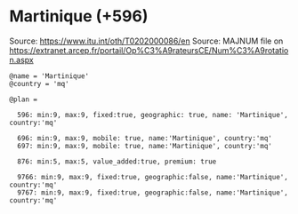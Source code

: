 Martinique (+596)
=================

Source: https://www.itu.int/oth/T0202000086/en
Source: MAJNUM file on https://extranet.arcep.fr/portail/Op%C3%A9rateursCE/Num%C3%A9rotation.aspx

    @name = 'Martinique'
    @country = 'mq'

    @plan =

      596: min:9, max:9, fixed:true, geographic: true, name: 'Martinique', country:'mq'

      696: min:9, max:9, mobile: true, name:'Martinique', country:'mq'
      697: min:9, max:9, mobile: true, name:'Martinique', country:'mq'

      876: min:5, max:5, value_added:true, premium: true

      9766: min:9, max:9, fixed:true, geographic:false, name:'Martinique', country:'mq'
      9767: min:9, max:9, fixed:true, geographic:false, name:'Martinique', country:'mq'
